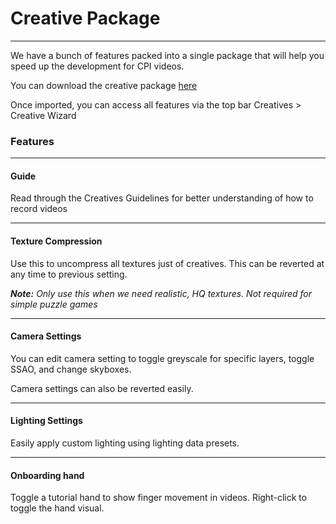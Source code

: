 # Creative Package

---

We have a bunch of features packed into a single package that will help you speed up the development for CPI videos.

You can download the creative package [here](packages/CreativesPackage.unitypackage "Creative Package")


Once imported, you can access all features via the top bar Creatives > Creative Wizard

### Features

---

#### <b>Guide</b>

Read through the Creatives Guidelines for better understanding of how to record videos

---

#### <b>Texture Compression</b>

Use this to uncompress all textures just of creatives. This can be reverted at any time to previous setting.

<b><i>Note:</b> Only use this when we need realistic, HQ textures. Not required for simple puzzle games</i>

---

#### <b>Camera Settings</b>

You can edit camera setting to toggle greyscale for specific layers, toggle SSAO, and change skyboxes.

Camera settings can also be reverted easily.

---

#### <b>Lighting Settings</b>

Easily apply custom lighting using lighting data presets.

---

#### <b>Onboarding hand</b>

Toggle a tutorial hand to show finger movement in videos. Right-click to toggle the hand visual.